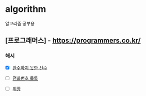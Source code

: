 # algorithm
알고리즘 공부용

## [프로그래머스] - https://programmers.co.kr/


### 해시
  - [x] [완주하지 못한 선수](./src/a0/A001.md)
  - [ ] [전화번호 목록](./src/a0/A002.md)
  - [ ] [위장](./src/a0/A003.md)
  